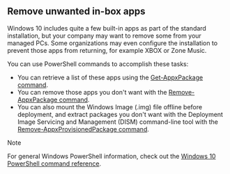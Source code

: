 ## Remove unwanted in-box apps

Windows 10 includes quite a few built-in apps as part of the standard installation, but your company may want to remove some from your managed PCs. Some organizations may even configure the installation to prevent those apps from returning, for example XBOX or Zone Music. 

You can use PowerShell commands to accomplish these tasks:

- You can retrieve a list of these apps using the [Get-AppxPackage command](/powershell/module/appx/get-appxpackage?view=win10-ps). 
- You can remove those apps you don't want with the [Remove-AppxPackage command](/powershell/module/appx/remove-appxpackage?view=win10-ps).
- You can also mount the Windows Image (.img) file offline before deployment, and extract packages you don't want with the Deployment Image Servicing and Management (DISM) command-line tool with the [Remove-AppxProvisionedPackage command](/powershell/module/appx/remove-appxpackage?view=win10-ps).

> [!NOTE]
> For general Windows PowerShell information, check out the [Windows 10 PowerShell command reference](/powershell/windows/get-started).
